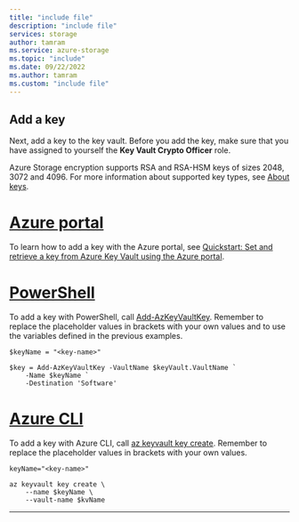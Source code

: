 ```yaml
---
title: "include file"
description: "include file"
services: storage
author: tamram
ms.service: azure-storage
ms.topic: "include"
ms.date: 09/22/2022
ms.author: tamram
ms.custom: "include file"
---
```


## Add a key

Next, add a key to the key vault. Before you add the key, make sure that you have assigned to yourself the **Key Vault Crypto Officer** role.

Azure Storage encryption supports RSA and RSA-HSM keys of sizes 2048, 3072 and 4096. For more information about supported key types, see [About keys](../articles/key-vault/keys/about-keys.md).

# [Azure portal](#tab/azure-portal)

To learn how to add a key with the Azure portal, see [Quickstart: Set and retrieve a key from Azure Key Vault using the Azure portal](../articles/key-vault/keys/quick-create-portal.md).

# [PowerShell](#tab/azure-powershell)

To add a key with PowerShell, call [Add-AzKeyVaultKey](/powershell/module/az.keyvault/add-azkeyvaultkey). Remember to replace the placeholder values in brackets with your own values and to use the variables defined in the previous examples.

```azurepowershell
$keyName = "<key-name>"

$key = Add-AzKeyVaultKey -VaultName $keyVault.VaultName `
    -Name $keyName `
    -Destination 'Software'
```

# [Azure CLI](#tab/azure-cli)

To add a key with Azure CLI, call [az keyvault key create](/cli/azure/keyvault/key#az-keyvault-key-create). Remember to replace the placeholder values in brackets with your own values.

```azurecli
keyName="<key-name>"

az keyvault key create \
    --name $keyName \
    --vault-name $kvName
```

---
